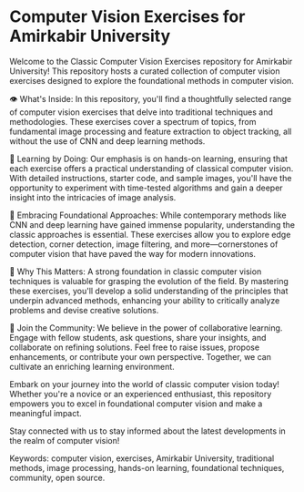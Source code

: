 # Computer Vision Exercises for Amirkabir University

Welcome to the Classic Computer Vision Exercises repository for Amirkabir University! This repository hosts a curated collection of computer vision exercises designed to explore the foundational methods in computer vision.

👁️ What's Inside:
In this repository, you'll find a thoughtfully selected range of computer vision exercises that delve into traditional techniques and methodologies. These exercises cover a spectrum of topics, from fundamental image processing and feature extraction to object tracking, all without the use of CNN and deep learning methods.

🔬 Learning by Doing:
Our emphasis is on hands-on learning, ensuring that each exercise offers a practical understanding of classical computer vision. With detailed instructions, starter code, and sample images, you'll have the opportunity to experiment with time-tested algorithms and gain a deeper insight into the intricacies of image analysis.

🤖 Embracing Foundational Approaches:
While contemporary methods like CNN and deep learning have gained immense popularity, understanding the classic approaches is essential. These exercises allow you to explore edge detection, corner detection, image filtering, and more—cornerstones of computer vision that have paved the way for modern innovations.

🧠 Why This Matters:
A strong foundation in classic computer vision techniques is valuable for grasping the evolution of the field. By mastering these exercises, you'll develop a solid understanding of the principles that underpin advanced methods, enhancing your ability to critically analyze problems and devise creative solutions.

👥 Join the Community:
We believe in the power of collaborative learning. Engage with fellow students, ask questions, share your insights, and collaborate on refining solutions. Feel free to raise issues, propose enhancements, or contribute your own perspective. Together, we can cultivate an enriching learning environment.

Embark on your journey into the world of classic computer vision today! Whether you're a novice or an experienced enthusiast, this repository empowers you to excel in foundational computer vision and make a meaningful impact.

Stay connected with us to stay informed about the latest developments in the realm of computer vision!

Keywords: computer vision, exercises, Amirkabir University, traditional methods, image processing, hands-on learning, foundational techniques, community, open source.
